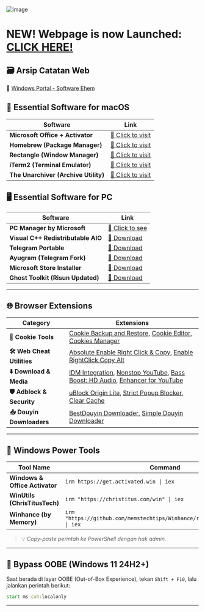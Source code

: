 ![image](https://github.com/user-attachments/assets/986baf78-9444-4b7c-a789-e95f2fe13546)
# NEW! Webpage is now Launched: [CLICK HERE!](https://risuncode.github.io/WinPortal)
## 🗃️ Arsip Catatan Web
🔗 [Windows Portal - Software Ehem](https://github.com/risunCode/Windows-Portal/tree/main/Software_Ehem)

## 🍎 Essential Software for macOS

| Software                             | Link                                                                 |
|--------------------------------------|----------------------------------------------------------------------|
| **Microsoft Office + Activator**                 | [🔗 Click to visit](https://github.com/alsyundawy/Microsoft-Office-For-MacOS) |
| **Homebrew (Package Manager)**       | [🔗 Click to visit](https://brew.sh)                                 |
| **Rectangle (Window Manager)**       | [🔗 Click to visit](https://rectangleapp.com)                         |
| **iTerm2 (Terminal Emulator)**       | [🔗 Click to visit](https://iterm2.com)                               |
| **The Unarchiver (Archive Utility)**| [🔗 Click to visit](https://theunarchiver.com)                        |

## 🖥️ Essential Software for PC

| Software | Link |
|---------|------|
| **PC Manager by Microsoft** | [🔗 Click to see](https://pcmanager.microsoft.com/en-us) |
| **Visual C++ Redistributable AIO** | [🔗 Download](https://github.com/abbodi1406/vcredist/releases/download/v0.84.0/VisualCppRedist_AIO_x86_x64_84.zip) |
| **Telegram Portable** | [🔗 Download](https://telegram.org/dl/desktop/win64_portable) |
| **Ayugram (Telegram Fork)** | [🔗 Download](https://github.com/AyuGram/AyuGramDesktop/releases) |
| **Microsoft Store Installer** | [🔗 Download](https://github.com/fernvenue/microsoft-store/releases/download/v1.0.0.0/MicrosoftStore.exe) |
| **Ghost Toolkit (Risun Updated)** | [🔗 Download](https://github.com/risunCode/Ghost-Toolbox-Universal/releases/download/Toolbox/Ghost.Toolbox-RisunUpdatedWork.zip) |

---

## 🌐 Browser Extensions

| Category | Extensions |
|---------|------------|
| **🍪 Cookie Tools** | [Cookie Backup and Restore](https://chromewebstore.google.com/detail/cookie-backup-and-restore/cndobhdcpmpilkebeebeecgminfhkpcj), [Cookie Editor](https://chromewebstore.google.com/detail/cookie-editor/hlkenndednhfkekhgcdicdfddnkalmdm), [Cookies Manager](https://chromewebstore.google.com/detail/cookie-editor/iphcomljdfghbkdcfndaijbokpgddeno) |
| **🛠 Web Cheat Utilities** | [Absolute Enable Right Click & Copy](https://chromewebstore.google.com/detail/absolute-enable-right-cli/jdocbkpgdakpekjlhemmfcncgdjeiika), [Enable RightClick Copy Alt](https://chromewebstore.google.com/detail/enable-right-click-copy/khpdiolbjggapokjloppdibgapcfkojd) |
| **⬇️ Download & Media** | [IDM Integration](https://chromewebstore.google.com/detail/idm-integration-module/ngpampappnmepgilojfohadhhmbhlaek), [Nonstop YouTube](https://chromewebstore.google.com/detail/nonstop-youtube/opgenniblhhdkjigheleehipgeidionm), [Bass Boost: HD Audio](https://chromewebstore.google.com/detail/bass-boost-hd-audio/mghabdfikjldejcdcmclcmpcmknjahli), [Enhancer for YouTube](https://chromewebstore.google.com/detail/Enhancer%20for%20YouTube%E2%84%A2/ponfpcnoihfmfllpaingbgckeeldkhle) |
| **🛡 Adblock & Security** | [uBlock Origin Lite](https://chromewebstore.google.com/detail/ublock-origin-lite/ddkjiahejlhfcafbddmgiahcphecmpfh), [Strict Popup Blocker](https://chromewebstore.google.com/detail/popup-blocker-strict/aefkmifgmaafnojlojpnekbpbmjiiogg), [Clear Cache](https://chromewebstore.google.com/detail/clear-cache/cppjkneekbjaeellbfkmgnhonkkjfpdn) |
| **📥 Douyin Downloaders** | [BestDouyin Downloader](https://chromewebstore.google.com/detail/douyin-video-downloader/knbeilbpfnelpbeoofhnkfbfcldpfehn), [Simple Douyin Downloader](https://chromewebstore.google.com/detail/simple-douyin-downloader/hpdbhmoofegmpcggbhofpkpppkcncnmj) |

---

## 🚀 Windows Power Tools

| Tool Name                       | Command                                                                 |
|--------------------------------|-------------------------------------------------------------------------|
| **Windows & Office Activator** | `irm https://get.activated.win \| iex`                                 |
| **WinUtils (ChrisTitusTech)**  | `irm "https://christitus.com/win" \| iex`                              |
| **Winhance (by Memory)**       | `irm "https://github.com/memstechtips/Winhance/raw/main/Winhance.ps1" \| iex` |

> 💡 *Copy-paste perintah ke PowerShell dengan hak admin.*

---

## 🚫 Bypass OOBE (Windows 11 24H2+)

Saat berada di layar OOBE (Out-of-Box Experience), tekan `Shift + F10`, lalu jalankan perintah berikut:

```cmd
start ms-cxh:localonly
```
---
